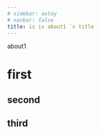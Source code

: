 ```yaml
---
# sidebar: autoy
# navbar: false
title: is is about1 `s title
---
```


about1

# first

## second

## third

<!-- <Vssue /> -->
